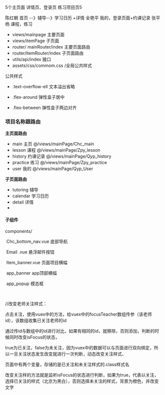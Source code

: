 5个主页面
详情页、登录页
练习项目页5

陈红朝 首页 --》辅导--》学习日历 +详情
全艳平 我的，登录页面+约课记录
张平杨 课程，练习

* views/mainpage 主要页面
* views/itemPage 子页面
* router/ mainRouter/index 主要页面路由
* router/itemRouter/index 子页面路由
* utils/api/index 接口
* assets/css/commom.css /全局公共样式





公共样式

* .text-overflow-ell  文本溢出省略

* .flex-around	弹性盒子居中

* .flex-between  弹性盒子两边对齐



### 项目名称跟路由

**主页面路由**

* main	主页  	@/views/mainPage/Chc_main
* lesson    课程      @/views/mainPage/Zpy_lesson
* history     约课记录    @/views/mainPage/Qyp_history
* practice    练习     @/views/mainPage/Zpy_practice
* user      我的    @/views/mainPage/Qyp_User

**子页面路由**

* tutoring     辅导
* calendar   学习日历
* detail      详情
* 



#### 子组件

components/

​	Chc_bottom_nav.vue         底部导航

​	Email .vue      悬浮邮件按钮

​	Item_banner.vue       页面项目横幅

​	app_banner	app顶部横幅

​	app_popup	模态框

​	

//改变老师关注样式：

​	点击关注，使用vuex中的方法，给vuex中的focusTeacher数组传参（该老师id），该数组收集已关注老师的id

通过传id与数组中的id进行对比，如果有相同的id，就移除，否则添加，判断的时候同时改变isFocus的状态，

true为已关注，false为未关注，因为vuex中的数据可以与页面进行双向绑定，所以一旦关注状态发生改变就进行一次判断，动态改变关注样式、

页面中有两个变量，存储的是已关注和未关注样式的.class样式名

改变关注样的方法就是监听isFocus的状态进行判断，如果为true，代表以关注，选择已关注的样式（北京为黑白），否则选择未关注的样式，背景为橙色，并改变文字